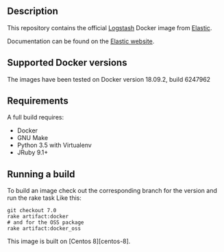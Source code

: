 ## Description

This repository contains the official [Logstash][logstash] Docker image from
[Elastic][elastic].

Documentation can be found on the [Elastic website](https://www.elastic.co/guide/en/logstash/current/docker.html).

[logstash]: https://www.elastic.co/products/logstash
[elastic]: https://www.elastic.co/

## Supported Docker versions

The images have been tested on Docker version 18.09.2, build 6247962

## Requirements
A full build requires:
* Docker
* GNU Make
* Python 3.5 with Virtualenv
* JRuby 9.1+

## Running a build
To build an image check out the corresponding branch for the version and run the rake task
Like this:
```
git checkout 7.0
rake artifact:docker
# and for the OSS package
rake artifact:docker_oss
```

This image is built on [Centos 8][centos-8].

[centos-7]: https://github.com/CentOS/sig-cloud-instance-images/blob/50281d86d6ed5c61975971150adfd0ede86423bb/docker/Dockerfile
